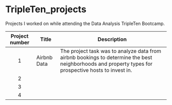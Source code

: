 # TripleTen_projects
Projects I worked on while attending the Data Analysis TripleTen Bootcamp.


| Project number | Title | Description |
| :-----------: | ----------- |----------- |
| 1 | Airbnb Data| The project task was to analyze data from airbnb bookings to determine the best neighborhoods and property types for prospective hosts to invest in. |
| 2 |  |  |
| 3 |  |  |
| 4 |  |  |
